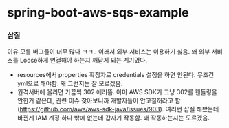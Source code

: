 # spring-boot-aws-sqs-example
### 삽질
이유 모를 버그들이 너무 많다 ㅋㅋ.. 이래서 외부 서비스는 이용하기 싫음. 왜 외부 서비스를 Loose하게 연결해야 하는지 깨닫게 되는 계기였다.
- resources에서 properties 확장자로 credentials 설정을 하면 안된다. 무조건 yml으로 해야함. 왜 그런지는 잘 모르겠음.
- 원격서버에 올리면 가끔씩 302 에러뜸. 아마 AWS SDK가 그냥 302를 핸들링을 안한거 같은데, 관련 이슈 찾아보니까 개발자들이 안고칠꺼라고 함(https://github.com/aws/aws-sdk-java/issues/903). 여러번 삽질 해봤는데 바뀐게 IAM 계정 하나 밖에 없는데 갑자기 작동함. 왜 작동하는지는 모르겠음.
